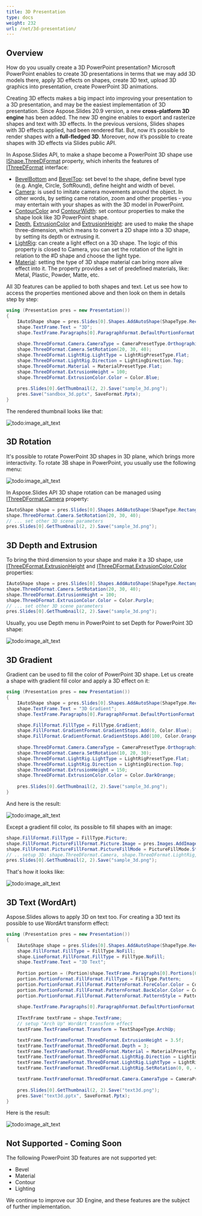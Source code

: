 ```yaml
---
title: 3D Presentation
type: docs
weight: 232
url: /net/3d-presentation/
---
```



## Overview
How do you usually create a 3D PowerPoint presentation?
Microsoft PowerPoint enables to create 3D presentations in terms that we may add 3D models there, apply 3D effects on shapes, 
create 3D text, upload 3D graphics into presentation, create PowerPoint 3D animations. 

Creating 3D effects makes a big impact into improving your presentation to a 3D presentation, and may be the easiest implementation of 3D presentation. 
Since Aspose.Slides 20.9 version, a new **cross-platform 3D engine** has been added. The new 3D engine enables 
to export and rasterize shapes and text with 3D effects. In the previous versions, 
Slides shapes with 3D effects applied, had been rendered flat. But, now it’s possible to 
render shapes with a **full-fledged 3D**.
Moreover, now it’s possible to create shapes with 3D effects via Slides public API.

In Aspose.Slides API, to make 
a shape become a PowerPoint 3D shape use [IShape.ThreeDFormat](https://apireference.aspose.com/slides/net/aspose.slides/ishape/properties/threedformat) property, 
which inherits the features of [IThreeDFormat](https://apireference.aspose.com/slides/net/aspose.slides/ithreedformat) interface:
- [BevelBottom](https://apireference.aspose.com/slides/net/aspose.slides/ithreedformat/properties/bevelbottom) 
and [BevelTop](https://apireference.aspose.com/slides/net/aspose.slides/ithreedformat/properties/beveltop): set bevel to the shape, define bevel type (e.g. Angle, Circle, SoftRound), define height and width of bevel.
- [Camera](https://apireference.aspose.com/slides/net/aspose.slides/ithreedformat/properties/camera): is used to imitate camera movements around the object. In other words, by setting came rotation, zoom and other properties - you may entertain with your 
shapes as with the 3D model in PowerPoint.
- [ContourColor](https://apireference.aspose.com/slides/net/aspose.slides/ithreedformat/properties/contourcolor) 
and [ContourWidth](https://apireference.aspose.com/slides/net/aspose.slides/ithreedformat/properties/contourwidth): set contour properties to make the shape look like 3D PowerPoint shape.
- [Depth](https://apireference.aspose.com/slides/net/aspose.slides/ithreedformat/properties/depth), 
[ExtrusionColor](https://apireference.aspose.com/slides/net/aspose.slides/ithreedformat/properties/extrusioncolor) 
and [ExtrusionHeight](https://apireference.aspose.com/slides/net/aspose.slides/ithreedformat/properties/extrusionheight): are used to make the shape three-dimension, which means to convert a 2D shape into a 3D shape, 
by setting its depth or extrusing it.
- [LightRig](https://apireference.aspose.com/slides/net/aspose.slides/ithreedformat/properties/lightrig): can create a light effect on a 3D shape. The logic of this property is closed to Camera, you can set the rotation of the light 
in relation to the #D shape and choose the light type.
- [Material](https://apireference.aspose.com/slides/net/aspose.slides/ithreedformat/properties/material): setting the type of 3D shape material can bring more alive effect into it. The property provides a set of predefined materials, like: 
Metal, Plastic, Powder, Matte, etc.  

All 3D features can be applied to both shapes and text. Let us see how to access the properties mentioned above and then look on them in details step by step:
``` csharp 
using (Presentation pres = new Presentation())
{
    IAutoShape shape = pres.Slides[0].Shapes.AddAutoShape(ShapeType.Rectangle, 200, 150, 200, 200);
    shape.TextFrame.Text = "3D";
    shape.TextFrame.Paragraphs[0].ParagraphFormat.DefaultPortionFormat.FontHeight = 64;
    
    shape.ThreeDFormat.Camera.CameraType = CameraPresetType.OrthographicFront;
    shape.ThreeDFormat.Camera.SetRotation(20, 30, 40);
    shape.ThreeDFormat.LightRig.LightType = LightRigPresetType.Flat;
    shape.ThreeDFormat.LightRig.Direction = LightingDirection.Top;
    shape.ThreeDFormat.Material = MaterialPresetType.Flat; 
    shape.ThreeDFormat.ExtrusionHeight = 100;
    shape.ThreeDFormat.ExtrusionColor.Color = Color.Blue;
    
    pres.Slides[0].GetThumbnail(2, 2).Save("sample_3d.png");
    pres.Save("sandbox_3d.pptx", SaveFormat.Pptx);
}
```

The rendered thumbnail looks like that:

![todo:image_alt_text](img_01_01.png)

## 3D Rotation
It's possible to rotate PowerPoint 3D shapes in 3D plane, which brings more interactivity. To rotate 3В shape in PowerPoint, you usually use the following menu:

![todo:image_alt_text](img_02_01.png)

In Aspose.Slides API 3D shape rotation can be managed using [IThreeDFormat.Camera](https://apireference.aspose.com/slides/net/aspose.slides/ithreedformat/properties/camera) property:

``` csharp
IAutoShape shape = pres.Slides[0].Shapes.AddAutoShape(ShapeType.Rectangle, 200, 150, 200, 200);
shape.ThreeDFormat.Camera.SetRotation(20, 30, 40);
// ... set other 3D scene parameters
pres.Slides[0].GetThumbnail(2, 2).Save("sample_3d.png");
```

## 3D Depth and Extrusion
To bring the third dimension to your shape and make it a 3D shape, use [IThreeDFormat.ExtrusionHeight](https://apireference.aspose.com/slides/net/aspose.slides/ithreedformat/properties/extrusionheight) 
and [IThreeDFormat.ExtrusionColor.Color](https://apireference.aspose.com/slides/net/aspose.slides/ithreedformat/properties/extrusioncolor) properties:

``` csharp
IAutoShape shape = pres.Slides[0].Shapes.AddAutoShape(ShapeType.Rectangle, 200, 150, 200, 200);
shape.ThreeDFormat.Camera.SetRotation(20, 30, 40);
shape.ThreeDFormat.ExtrusionHeight = 100;
shape.ThreeDFormat.ExtrusionColor.Color = Color.Purple;
// ... set other 3D scene parameters
pres.Slides[0].GetThumbnail(2, 2).Save("sample_3d.png");
```

Usually, you use Depth menu in PowerPoint to set Depth for PowerPoint 3D shape:

![todo:image_alt_text](img_02_02.png)


## 3D Gradient
Gradient can be used to fill the color of PowerPoint 3D shape. Let us create a shape with gradient fill color and apply a 3D effect on it:

``` csharp
using (Presentation pres = new Presentation())
{
    IAutoShape shape = pres.Slides[0].Shapes.AddAutoShape(ShapeType.Rectangle, 200, 150, 250, 250);
    shape.TextFrame.Text = "3D Gradient";
    shape.TextFrame.Paragraphs[0].ParagraphFormat.DefaultPortionFormat.FontHeight = 64;

    shape.FillFormat.FillType = FillType.Gradient;
    shape.FillFormat.GradientFormat.GradientStops.Add(0, Color.Blue);
    shape.FillFormat.GradientFormat.GradientStops.Add(100, Color.Orange);
   
    shape.ThreeDFormat.Camera.CameraType = CameraPresetType.OrthographicFront;
    shape.ThreeDFormat.Camera.SetRotation(10, 20, 30);
    shape.ThreeDFormat.LightRig.LightType = LightRigPresetType.Flat;
    shape.ThreeDFormat.LightRig.Direction = LightingDirection.Top;
    shape.ThreeDFormat.ExtrusionHeight = 150;
    shape.ThreeDFormat.ExtrusionColor.Color = Color.DarkOrange;
   
    pres.Slides[0].GetThumbnail(2, 2).Save("sample_3d.png");
}
```

And here is the result:

![todo:image_alt_text](img_02_03.png)
  
Except a gradient fill color, its possible to fill shapes with an image:
``` csharp
shape.FillFormat.FillType = FillType.Picture;
shape.FillFormat.PictureFillFormat.Picture.Image = pres.Images.AddImage(File.ReadAllBytes("image.jpg"));
shape.FillFormat.PictureFillFormat.PictureFillMode = PictureFillMode.Stretch;
// .. setup 3D: shape.ThreeDFormat.Camera, shape.ThreeDFormat.LightRig, shape.ThreeDFormat.Extrusion* properties
pres.Slides[0].GetThumbnail(2, 2).Save("sample_3d.png");
```


That's how it looks like:

![todo:image_alt_text](img_02_04.png)

## 3D Text (WordArt)
Aspose.Slides allows to apply 3D on text too. For creating a 3D text its possible to use WordArt transform effect:

``` csharp
using (Presentation pres = new Presentation())
{
    IAutoShape shape = pres.Slides[0].Shapes.AddAutoShape(ShapeType.Rectangle, 200, 150, 250, 250);
    shape.FillFormat.FillType = FillType.NoFill;
    shape.LineFormat.FillFormat.FillType = FillType.NoFill;
    shape.TextFrame.Text = "3D Text";
   
    Portion portion = (Portion)shape.TextFrame.Paragraphs[0].Portions[0];
    portion.PortionFormat.FillFormat.FillType = FillType.Pattern;
    portion.PortionFormat.FillFormat.PatternFormat.ForeColor.Color = Color.DarkOrange;
    portion.PortionFormat.FillFormat.PatternFormat.BackColor.Color = Color.White;
    portion.PortionFormat.FillFormat.PatternFormat.PatternStyle = PatternStyle.LargeGrid;
   
    shape.TextFrame.Paragraphs[0].ParagraphFormat.DefaultPortionFormat.FontHeight = 128;
   
    ITextFrame textFrame = shape.TextFrame;
    // setup "Arch Up" WordArt transform effect
    textFrame.TextFrameFormat.Transform = TextShapeType.ArchUp;

    textFrame.TextFrameFormat.ThreeDFormat.ExtrusionHeight = 3.5f;
    textFrame.TextFrameFormat.ThreeDFormat.Depth = 3;
    textFrame.TextFrameFormat.ThreeDFormat.Material = MaterialPresetType.Plastic;
    textFrame.TextFrameFormat.ThreeDFormat.LightRig.Direction = LightingDirection.Top;
    textFrame.TextFrameFormat.ThreeDFormat.LightRig.LightType = LightRigPresetType.Balanced;
    textFrame.TextFrameFormat.ThreeDFormat.LightRig.SetRotation(0, 0, 40);

    textFrame.TextFrameFormat.ThreeDFormat.Camera.CameraType = CameraPresetType.PerspectiveContrastingRightFacing;
   
    pres.Slides[0].GetThumbnail(2, 2).Save("text3d.png");
    pres.Save("text3d.pptx", SaveFormat.Pptx);
}
```

Here is the result:

![todo:image_alt_text](img_02_05.png)

 
## Not Supported - Coming Soon
The following PowerPoint 3D features are not supported yet: 
- Bevel
- Material
- Contour
- Lighting

We continue to improve our 3D Engine, and these features are the subject of further implementation.

 

